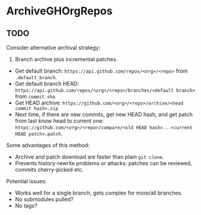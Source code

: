 # ArchiveGHOrgRepos

## TODO

Consider alternative archival strategy:


1. Branch archive plus incremental patches.

- Get default branch: `https://api.github.com/repos/<org>/<repo>` from `.default_branch`.
- Get default branch HEAD: `https://api.github.com/repos/<org>/<repo>/branches/<default branch>` from `commit.sha`
- Get HEAD archive: `https://github.com/<org>/<repo>/archive/<head commit hash>.zip`
- Next time, if there are new commits, get new HEAD hash, and get patch from last know head to current one: `https://github.com/<org>/<repo>/compare/<old HEAD hash>...<current HEAD patch>.patch`.

Some advantages of this method:

- Archive and patch download are faster than plain `git clone`.
- Prevents history-rewrite problems or attacks: patches can be reviewed, commits cherry-picked etc.

Potential issues:

- Works well for a single branch, gets complex for more/all branches.
- No submodules pulled?
- No tags?
